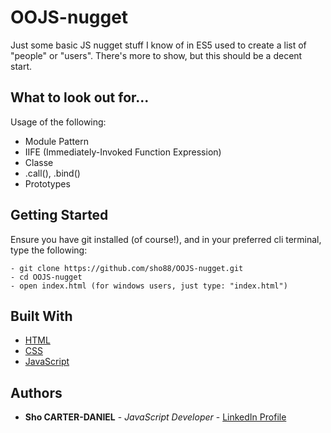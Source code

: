 # OOJS-nugget
Just some basic JS nugget stuff I know of in ES5 used to create a list of "people" or "users".
There's more to show, but this should be a decent start.

## What to look out for...
Usage of the following:
* Module Pattern
* IIFE (Immediately-Invoked Function Expression)
* Classe
* .call(), .bind()
* Prototypes

## Getting Started
Ensure you have git installed (of course!), and in your preferred cli terminal, type the following:
```
- git clone https://github.com/sho88/OOJS-nugget.git
- cd OOJS-nugget
- open index.html (for windows users, just type: "index.html")
```

## Built With
* [HTML](https://developer.mozilla.org/en-US/docs/Web/HTML)
* [CSS](https://developer.mozilla.org/en-US/docs/Web/CSS)
* [JavaScript](https://developer.mozilla.org/bm/docs/Web/JavaScript)

## Authors

* **Sho CARTER-DANIEL** - *JavaScript Developer* - [LinkedIn Profile](https://www.linkedin.com/in/sho-silva-carter-daniel-18347618/)
